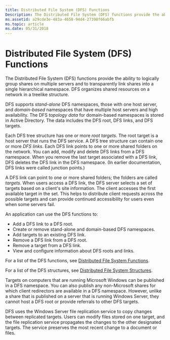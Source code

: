 ```yaml
---
title: Distributed File System (DFS) Functions
Description: The Distributed File System (DFS) functions provide the ability to logically group shares on multiple servers and to transparently link shares into a single hierarchical namespace. DFS organizes shared resources on a network in a treelike structure.
ms.assetid: a29cde3e-483a-4658-94d4-27398f66abfb
ms.topic: article
ms.date: 05/31/2018
---
```


# Distributed File System (DFS) Functions

The Distributed File System (DFS) functions provide the ability to logically group shares on multiple servers and to transparently link shares into a single hierarchical namespace. DFS organizes shared resources on a network in a treelike structure.

DFS supports *stand-alone* DFS namespaces, those with one host server, and *domain-based* namespaces that have multiple host servers and high availability. The DFS *topology data* for domain-based namespaces is stored in Active Directory. The data includes the DFS root, DFS links, and DFS targets.

Each DFS tree structure has one or more *root targets*. The root target is a host server that runs the DFS service. A DFS tree structure can contain one or more *DFS links*. Each DFS link points to one or more shared folders on the network. You can add, modify and delete DFS links from a DFS namespace. When you remove the last target associated with a DFS link, DFS deletes the DFS link in the DFS namespace. (In earlier documentation, DFS links were called junction points.)

A DFS link can point to one or more shared folders; the folders are called *targets*. When users access a DFS link, the DFS server selects a set of targets based on a client's site information. The client accesses the first available target in the set. This helps to distribute client requests across the possible targets and can provide continued accessibility for users even when some servers fail.

An application can use the DFS functions to:

- Add a DFS link to a DFS root.
- Create or remove stand-alone and domain-based DFS namespaces.
- Add targets to an existing DFS link.
- Remove a DFS link from a DFS root.
- Remove a target from a DFS link.
- View and configure information about DFS roots and links.

For a list of the DFS functions, see [Distributed File System Functions](distributed-file-system-functions.md).

For a list of the DFS structures, see [Distributed File System Structures](distributed-file-system-structures.md).

Targets on computers that are running Microsoft Windows can be published in a DFS namespace. You can also publish any non-Microsoft shares for which client redirectors are available in a DFS namespace. However, unlike a share that is published on a server that is running Windows Server, they cannot host a DFS root or provide referrals to other DFS targets.

DFS uses the Windows Server file replication service to copy changes between replicated targets. Users can modify files stored on one target, and the file replication service propagates the changes to the other designated targets. The service preserves the most recent change to a document or files.